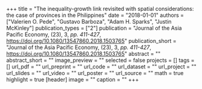 +++
title = "The inequality-growth link revisited with spatial considerations: the case of provinces in the Philippines"
date = "2018-01-01"
authors = ["Valerien O. Pede", "Gustavo Barboza", "Adam H. Sparks", "Justin McKinley"]
publication_types = ["2"]
publication = "Journal of the Asia Pacific Economy, (23), 3, _pp. 411-427_, https://doi.org/10.1080/13547860.2018.1503765"
publication_short = "Journal of the Asia Pacific Economy, (23), 3, _pp. 411-427_, https://doi.org/10.1080/13547860.2018.1503765"
abstract = ""
abstract_short = ""
image_preview = ""
selected = false
projects = []
tags = []
url_pdf = ""
url_preprint = ""
url_code = ""
url_dataset = ""
url_project = ""
url_slides = ""
url_video = ""
url_poster = ""
url_source = ""
math = true
highlight = true
[header]
image = ""
caption = ""
+++

